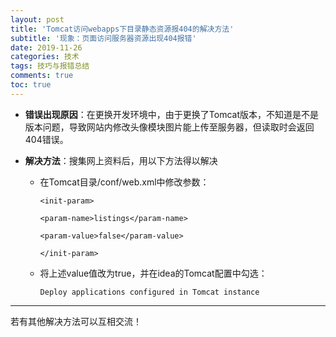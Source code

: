 ```yaml
---
layout: post
title: 'Tomcat访问webapps下目录静态资源报404的解决方法'
subtitle: '现象：页面访问服务器资源出现404报错'
date: 2019-11-26
categories: 技术
tags: 技巧与报错总结
comments: true
toc: true
---
```


* **错误出现原因**：在更换开发环境中，由于更换了Tomcat版本，不知道是不是版本问题，导致网站内修改头像模块图片能上传至服务器，但读取时会返回404错误。

* **解决方法**：搜集网上资料后，用以下方法得以解决

  * 在Tomcat目录/conf/web.xml中修改参数：

    ~~~ 
    <init-param>
    
    <param-name>listings</param-name>
    
    <param-value>false</param-value>
    
    </init-param>
    ~~~

  * 将上述value值改为true，并在idea的Tomcat配置中勾选：

    ~~~ 
    Deploy applications configured in Tomcat instance
    ~~~

------

若有其他解决方法可以互相交流！